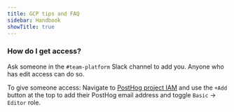 ```yaml
---
title: GCP tips and FAQ
sidebar: Handbook
showTitle: true
---
```


### How do I get access?

Ask someone in the `#team-platform` Slack channel to add you. Anyone who has edit access can do so.

To give someone access: Navigate to [PostHog project IAM](https://console.cloud.google.com/iam-admin/iam?project=posthog-301601&supportedpurview=project) and use the `+Add` button at the top to add their PostHog email address and toggle `Basic` -> `Editor` role.
